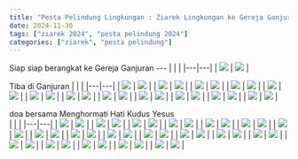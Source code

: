 ```yaml
---
title: "Pesta Pelindung Lingkungan : Ziarek Lingkungan ke Gereja Ganjuran , Gua Maria Tritis"
date: 2024-11-30
tags: ["ziarek 2024", "pesta pelindung 2024"]
categories: ["ziarek", "pesta pelindung"]
---
```


Siap siap berangkat ke Gereja Ganjuran ---
| | |
|---|---|
| ![](/img/IMG-20241130-WA0009.avif) | ![](/img/IMG-20241130-WA0011.avif) |

Tiba di Ganjuran
| | |
|---|---|
| ![](/img/IMG-20241130-WA0026.avif) | ![](/img/IMG-20241130-WA0028.avif) |
| ![](/img/IMG-20241130-WA0030.avif) | ![](/img/IMG-20241130-WA0032.avif) |
| ![](/img/IMG-20241130-WA0044.avif) | ![](/img/IMG-20241130-WA0076.avif) |
| ![](/img/IMG-20241130-WA0082.avif) | ![](/img/IMG-20241130-WA0098.avif) |
| ![](/img/IMG-20241130-WA0100.avif) | ![](/img/IMG-20241130-WA0104.avif) |
| ![](/img/IMG-20241130-WA0122.avif) | ![](/img/IMG-20241130-WA0126.avif) |
| ![](/img/IMG-20241130-WA0130.avif) | ![](/img/IMG-20241130-WA0134.avif) |
| ![](/img/IMG-20241130-WA0321.avif) | ![](/img/IMG-20241130-WA0327.avif) |
| ![](/img/IMG-20241130-WA0331.avif) | ![](/img/IMG-20241130-WA0341.avif) |
| ![](/img/IMG-20241130-WA0343.avif) | ![](/img/IMG-20241130-WA0345.avif) |
| ![](/img/IMG-20241201-WA0081.avif) | ![](/img/IMG-20241201-WA0089.avif) |
| ![](/img/IMG-20241201-WA0092.avif) | ![](/img/IMG-20241201-WA0096.avif) |

doa bersama Menghormati Hati Kudus Yesus  
| | |
|---|---|
| ![](/img/IMG-20241130-WA0274.avif) | ![](/img/IMG-20241130-WA0276.avif) |
| ![](/img/IMG-20241130-WA0278.avif) | ![](/img/IMG-20241130-WA0280.avif) |
| ![](/img/IMG-20241130-WA0282.avif) | ![](/img/IMG-20241130-WA0286.avif) |
| ![](/img/IMG-20241130-WA0292.avif) | ![](/img/IMG-20241130-WA0294.avif) |
| ![](/img/IMG-20241130-WA0296.avif) | ![](/img/IMG-20241130-WA0300.avif) |
| ![](/img/IMG-20241130-WA0305.avif) | ![](/img/IMG-20241130-WA0307.avif) |
| ![](/img/IMG-20241130-WA0309.avif) | ![](/img/IMG-20241130-WA0311.avif) |
| ![](/img/IMG-20241130-WA0313.avif) | ![](/img/IMG-20241130-WA0315.avif) |
| ![](/img/IMG-20241130-WA0317.avif) | ![](/img/IMG-20241130-WA0335.avif) |
| ![](/img/IMG-20241130-WA0274.avif) | ![](/img/IMG-20241130-WA0276.avif) |
| ![](/img/IMG-20241130-WA0278.avif) | ![](/img/IMG-20241130-WA0280.avif) |
| ![](/img/IMG-20241130-WA0282.avif) | ![](/img/IMG-20241130-WA0286.avif) |
| ![](/img/IMG-20241130-WA0292.avif) | ![](/img/IMG-20241130-WA0294.avif) |
| ![](/img/IMG-20241130-WA0296.avif) | ![](/img/IMG-20241130-WA0300.avif) |
| ![](/img/IMG-20241130-WA0274.avif) | ![](/img/IMG-20241130-WA0276.avif) |
| ![](/img/IMG-20241130-WA0278.avif) | ![](/img/IMG-20241130-WA0280.avif) |
| ![](/img/IMG-20241130-WA0282.avif) | ![](/img/IMG-20241130-WA0286.avif) |
| ![](/img/IMG-20241130-WA0292.avif) | ![](/img/IMG-20241130-WA0294.avif) |
| ![](/img/IMG-20241201-WA0072.avif) | ![](/img/IMG-20241201-WA0074.avif) |
